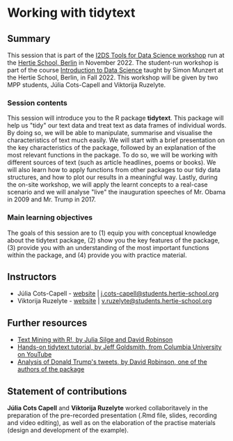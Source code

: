 # Working with tidytext


## Summary

This session that is part of the [I2DS Tools for Data Science workshop](https://github.com/intro-to-data-science-22-workshop) run at the [Hertie School, Berlin](https://www.hertie-school.org/en/) in November 2022. The student-run workshop is part of the course [Introduction to Data Science](https://github.com/intro-to-data-science-22) taught by Simon Munzert at the Hertie School, Berlin, in Fall 2022. This workshop will be given by two MPP students, Júlia Cots-Capell and Viktorija Ruzelyte. 

### Session contents

This session will introduce you to the R package **tidytext**. This package will help us "tidy" our text data and treat text as data frames of individual words. By doing so, we will be able to manipulate, summarise and visualise the characteristics of text much easily. We will start with a brief presentation on the key characteristics of the package, followed by an explanation of the most relevant functions in the package. To do so, we will be working with different sources of text (such as article headlines, poems or books). We will also learn how to apply functions from other packages to our tidy data structures, and how to plot our results in a meaningful way. Lastly, during the on-site workshop, we will apply the learnt concepts to a real-case scenario and we will analyse "live" the inauguration speeches of Mr. Obama in 2009 and Mr. Trump in 2017.  


### Main learning objectives

The goals of this session are to (1) equip you with conceptual knowledge about the tidytext package, (2) show you the key features of the package, (3) provide you with an understanding of the most important functions within the package, and (4) provide you with practice material. 


## Instructors

- Júlia Cots-Capell - [website](https://github.com/juliacotscapell/) | j.cots-capell@students.hertie-school.org
- Viktorija Ruzelyte - [website](https://github.com/viktorijaruzelyte/) | v.ruzelyte@students.hertie-school.org


## Further resources

- [Text Mining with R!, by Julia Silge and David Robinson](https://www.tidytextmining.com/)
- [Hands-on tidytext tutorial, by Jeff Goldsmith, from Columbia University on YouTube](https://www.youtube.com/watch?v=Udp2WlvuWHo&amp;t=645s)
- [Analysis of Donald Trump's tweets, by David Robinson, one of the authors of the package](http://varianceexplained.org/r/trump-tweets/)


## Statement of contributions

**Júlia Cots Capell** and **Viktorija Ruzelyte** worked collaboritavely in the preparation of the pre-recorded presentation (.Rmd file, slides, recording and video editing), as well as on the elaboration of the practise materials (design and development of the example).
